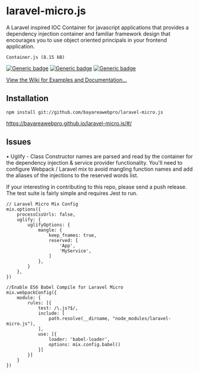 # laravel-micro.js
A Laravel inspired IOC Container for javascript applications 
that provides a dependency injection container and familiar
framework design that encourages you to use object oriented 
principals in your frontend application.

`Container.js (8.15 kB)`

[![Generic badge](https://img.shields.io/badge/build-passing-brightgreen.svg)]()
[![Generic badge](https://img.shields.io/badge/License-MIT-orange.svg)]()
[![Generic badge](https://img.shields.io/badge/Version-1.0.0-blue.svg)]()

[View the Wiki for Examples and Documentation...](https://github.com/bayareawebpro/laravel-micro.js/wiki)


## Installation

`npm install git://github.com/bayareawebpro/laravel-micro.js`

https://bayareawebpro.github.io/laravel-micro.js/#/

## Issues
• Uglify - Class Constructor names are parsed and read by the container for 
the dependency injection & service provider functionality.  You'll need to 
configure Webpack / Laravel mix to avoid mangling function names and 
add the aliases of the injections to the reserved words list.

If your interesting in contributing to this repo, please send a push release.
The test suite is fairly simple and requires Jest to run.

```
// Laravel Micro Mix Config
mix.options({
	processCssUrls: false,
	uglify: {
		uglifyOptions: {
			mangle: {
				keep_fnames: true,
				reserved: [
				    'App',
				    'MyService',
				]
			},
		}
	},
})

//Enable ES6 Babel Compile for Laravel Micro
mix.webpackConfig({
	module: {
		rules: [{
			test: /\.js?$/,
			include: [
				path.resolve(__dirname, "node_modules/laravel-micro.js"), 
			],
			use: [{
				loader: 'babel-loader',
				options: mix.config.babel()
			}]
		}]
	}
})

```